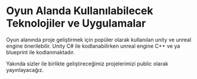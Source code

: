 # Oyun Alanda Kullanılabilecek Teknolojiler ve Uygulamalar

Oyun alanında proje geliştirmek için popüler olarak kullanılan unity ve unreal engine önerilebilir. Unity C# ile kodlanabilirken unreal engine C++ ve ya blueprint ile kodlanmaktadır.

Yakında sizler ile birlikte geliştireceğimiz projelerimizi public olarak yayınlayacağız.


